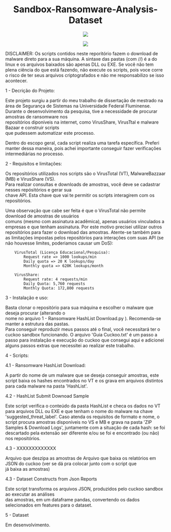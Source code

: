 <h1 align="center"> Sandbox-Ransomware-Analysis-Dataset </h1>

<div align="center">
<p align="center"><img src="http://img.shields.io/static/v1?label=STATUS&message=EM%20DESENVOLVIMENTO&color=GREEN&style=for-the-badge"/></p>
<p align="center"><img src="http://img.shields.io/static/v1?label=LANGUAGE&message=PYTHON3&color=YELLOW&style=for-the-badge"/></p>
</div>

DISCLAIMER: Os scripts contidos neste reporitório fazem o download de malware direto para a sua máquina. A sintaxe das pastas (com //) é a do linux e os arquivos baixados são apenas DLL ou EXE.
Se você não tem plena ciência do que está fazendo, não execute os scripts, pois voce corre o risco de ter seus arquivos criptografados e não me responsabilizo se isso acontecer.

1 - Decrição do Projeto:

Este projeto surgiu a partir do meu trabalho de dissertação de mestrado na área de Segurança de Sistemas na Universidade Federal Fluminense.
Durante o desenvolvimento da pesquisa, tive a necessidade de procurar amostras de ransomware nos <br>repositórios diponíveis na internet, como VirusShare, VirusTtal e malware Bazaar e construir scripts <br>que pudessem automatizar este processo.

Dentro do escopo geral, cada script realiza uma tarefa específica. Preferi manter dessa maneira, pois achei importante conseguir fazer verificações intermediárias no processo.

2 - Requisitos e limitações:

Os repositórios utilizados nos scripts são o VirusTotal (VT), MalwareBazzaar (MB) e VirusShare (VS). <br>Para realizar consultas e downloads de amostras, você deve se cadastrar nesses repósitórios e gerar sua <br>chave API. Esta chave que vai te permitir os scripts interagirem com os repositórios. 

Uma observação que cabe ser feita é que o VirusTotal não permite download de amostras de usuários <br> comuns (mesmo com assinatura acadêmica), apenas usuários vinculados a empresas e que tenham assinatura. Por este motivo precisei utilizar outros repositórios para fazer o download das amostras.
Atente-se também para as limitações impostas pelos repositórios para interações com suas API (se <br> não houvesse limites, poderiamos causar um DoS):
        
        VirusTotal (Licença Educacional/Pesquisa):
            Request rate => 1000 lookups/min
            Daily quota => 20 K lookups/day
            Monthly quota => 620K lookups/month 

        VirusShare:
            Request rate: 4 requests/min
            Daily Quota: 5,760 requests
            Monthly Quota: 172,800 requests        
    
3 - Instalação e uso:
    
Basta clonar o repositório para sua máquina e escolher o malware que deseja procurar (alterando o <br> nome no arquivo 1 - Ransomware HashList Download.py ).
Recomenda-se manter a estrutura das pastas.  
Para conseguir reproduzir meus passos até o final, você necessitará ter o cuckoo sandbox funcionando. O arquivo 'Guia Cuckoo.txt' é um passo a passo para instalação e execução do cuckoo que consegui aqui e  adicionei alguns passos extras que necessitei ao realizar este trabalho.

4 - Scripts:

4.1 - Ransomware HashList Download:

A partir do nome de um malware que se deseja conseguir amostras, este script baixa os hashes  encontrados no VT e os grava em arquivos distintos para cada malware na pasta 'HashList'.       

4.2 - HashList Submit Downoad Sample
        
Este script verifica o conteúdo da pasta HashList e checa os dados no VT para arquivos DLL ou EXE e que tenham o nome do malware na chave 'suggested_threat_label'. Caso atenda os requisitos de formato e  nome, o script procura amostras disponíveis no VS e MB e grava na pasta 'ZIP Samples & Download Logs',  juntamente com a situação de cada hash: se foi descartado pela extensão ser diferente e/ou se foi e encontrado (ou não) nos repositórios.

4.3 - XXXXXXXXXXXXX

Arquivo que deszipa as amostras de
Arquivo que baixa os relatórios em JSON do cuckoo (ver se dá pra colocar junto com o script que <br> já baixa as amostras)

4.3 -   Dataset Constructs from Json Reports

Este script transforma os arquivos JSON, produzidos pelo cuckoo sandbox ao executar as análises <br> das amostras, em um dataframe pandas, convertendo os dados selecionados em features para o dataset. 

5 - Dataset
    
Em desenvolvimento.


